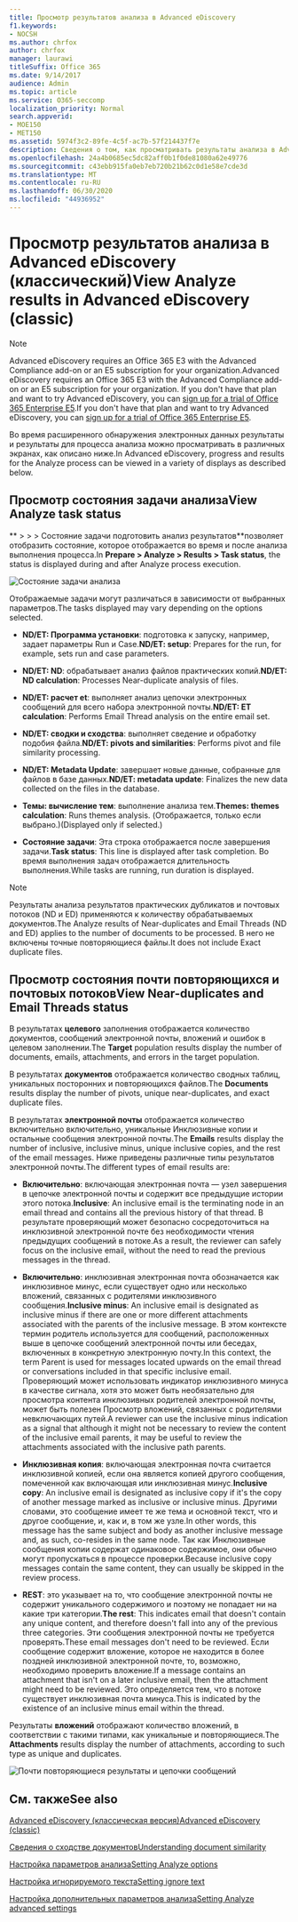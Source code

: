```yaml
---
title: Просмотр результатов анализа в Advanced eDiscovery
f1.keywords:
- NOCSH
ms.author: chrfox
author: chrfox
manager: laurawi
titleSuffix: Office 365
ms.date: 9/14/2017
audience: Admin
ms.topic: article
ms.service: O365-seccomp
localization_priority: Normal
search.appverid:
- MOE150
- MET150
ms.assetid: 5974f3c2-89fe-4c5f-ac7b-57f214437f7e
description: Сведения о том, как просматривать результаты анализа в Advanced eDiscovery, в том числе определения отображаемых параметров задачи.
ms.openlocfilehash: 24a4b0685ec5dc82aff0b1f0de81080a62e49776
ms.sourcegitcommit: c43ebb915fa0eb7eb720b21b62c0d1e58e7cde3d
ms.translationtype: MT
ms.contentlocale: ru-RU
ms.lasthandoff: 06/30/2020
ms.locfileid: "44936952"
---
```

# <a name="view-analyze-results-in-advanced-ediscovery-classic"></a><span data-ttu-id="42d1f-103">Просмотр результатов анализа в Advanced eDiscovery (классический)</span><span class="sxs-lookup"><span data-stu-id="42d1f-103">View Analyze results in Advanced eDiscovery (classic)</span></span>

> [!NOTE]
> <span data-ttu-id="42d1f-104">Advanced eDiscovery requires an Office 365 E3 with the Advanced Compliance add-on or an E5 subscription for your organization.</span><span class="sxs-lookup"><span data-stu-id="42d1f-104">Advanced eDiscovery requires an Office 365 E3 with the Advanced Compliance add-on or an E5 subscription for your organization.</span></span> <span data-ttu-id="42d1f-105">If you don't have that plan and want to try Advanced eDiscovery, you can [sign up for a trial of Office 365 Enterprise E5](https://go.microsoft.com/fwlink/p/?LinkID=698279).</span><span class="sxs-lookup"><span data-stu-id="42d1f-105">If you don't have that plan and want to try Advanced eDiscovery, you can [sign up for a trial of Office 365 Enterprise E5](https://go.microsoft.com/fwlink/p/?LinkID=698279).</span></span> 
  
<span data-ttu-id="42d1f-106">Во время расширенного обнаружения электронных данных результаты и результаты для процесса анализа можно просматривать в различных экранах, как описано ниже.</span><span class="sxs-lookup"><span data-stu-id="42d1f-106">In Advanced eDiscovery, progress and results for the Analyze process can be viewed in a variety of displays as described below.</span></span>
  
## <a name="view-analyze-task-status"></a><span data-ttu-id="42d1f-107">Просмотр состояния задачи анализа</span><span class="sxs-lookup"><span data-stu-id="42d1f-107">View Analyze task status</span></span>

<span data-ttu-id="42d1f-108">\*\* \> \> \> Состояние задачи подготовить анализ результатов\*\*позволяет отобразить состояние, которое отображается во время и после анализа выполнения процесса.</span><span class="sxs-lookup"><span data-stu-id="42d1f-108">In **Prepare \> Analyze \> Results \> Task status**, the status is displayed during and after Analyze process execution.</span></span> 
  
![Состояние задачи анализа](../media/d0372978-ce08-4f4e-a1fc-aa918ae44364.png)
  
<span data-ttu-id="42d1f-110">Отображаемые задачи могут различаться в зависимости от выбранных параметров.</span><span class="sxs-lookup"><span data-stu-id="42d1f-110">The tasks displayed may vary depending on the options selected.</span></span> 
  
- <span data-ttu-id="42d1f-111">**ND/ET: Программа установки**: подготовка к запуску, например, задает параметры Run и Case.</span><span class="sxs-lookup"><span data-stu-id="42d1f-111">**ND/ET: setup**: Prepares for the run, for example, sets run and case parameters.</span></span>
    
- <span data-ttu-id="42d1f-112">**ND/ET: ND**: обрабатывает анализ файлов практических копий.</span><span class="sxs-lookup"><span data-stu-id="42d1f-112">**ND/ET: ND calculation**: Processes Near-duplicate analysis of files.</span></span>
    
- <span data-ttu-id="42d1f-113">**ND/ET: расчет et**: выполняет анализ цепочки электронных сообщений для всего набора электронной почты.</span><span class="sxs-lookup"><span data-stu-id="42d1f-113">**ND/ET: ET calculation**: Performs Email Thread analysis on the entire email set.</span></span>
    
- <span data-ttu-id="42d1f-114">**ND/ET: сводки и сходства**: выполняет сведение и обработку подобия файла.</span><span class="sxs-lookup"><span data-stu-id="42d1f-114">**ND/ET: pivots and similarities**: Performs pivot and file similarity processing.</span></span>
    
- <span data-ttu-id="42d1f-115">**ND/ET: Metadata Update**: завершает новые данные, собранные для файлов в базе данных.</span><span class="sxs-lookup"><span data-stu-id="42d1f-115">**ND/ET: metadata update**: Finalizes the new data collected on the files in the database.</span></span>
    
- <span data-ttu-id="42d1f-116">**Темы: вычисление тем**: выполнение анализа тем.</span><span class="sxs-lookup"><span data-stu-id="42d1f-116">**Themes: themes calculation**: Runs themes analysis.</span></span> <span data-ttu-id="42d1f-117">(Отображается, только если выбрано.)</span><span class="sxs-lookup"><span data-stu-id="42d1f-117">(Displayed only if selected.)</span></span>
    
- <span data-ttu-id="42d1f-118">**Состояние задачи**: Эта строка отображается после завершения задачи.</span><span class="sxs-lookup"><span data-stu-id="42d1f-118">**Task status**: This line is displayed after task completion.</span></span> <span data-ttu-id="42d1f-119">Во время выполнения задач отображается длительность выполнения.</span><span class="sxs-lookup"><span data-stu-id="42d1f-119">While tasks are running, run duration is displayed.</span></span>
    
> [!NOTE]
> <span data-ttu-id="42d1f-120">Результаты анализа результатов практических дубликатов и почтовых потоков (ND и ED) применяются к количеству обрабатываемых документов.</span><span class="sxs-lookup"><span data-stu-id="42d1f-120">The Analyze results of Near-duplicates and Email Threads (ND and ED) applies to the number of documents to be processed.</span></span> <span data-ttu-id="42d1f-121">В него не включены точные повторяющиеся файлы.</span><span class="sxs-lookup"><span data-stu-id="42d1f-121">It does not include Exact duplicate files.</span></span> 
  
## <a name="view-near-duplicates-and-email-threads-status"></a><span data-ttu-id="42d1f-122">Просмотр состояния почти повторяющихся и почтовых потоков</span><span class="sxs-lookup"><span data-stu-id="42d1f-122">View Near-duplicates and Email Threads status</span></span>

<span data-ttu-id="42d1f-123">В результатах **целевого** заполнения отображается количество документов, сообщений электронной почты, вложений и ошибок в целевом заполнении.</span><span class="sxs-lookup"><span data-stu-id="42d1f-123">The **Target** population results display the number of documents, emails, attachments, and errors in the target population.</span></span> 
  
<span data-ttu-id="42d1f-124">В результатах **документов** отображается количество сводных таблиц, уникальных посторонних и повторяющихся файлов.</span><span class="sxs-lookup"><span data-stu-id="42d1f-124">The **Documents** results display the number of pivots, unique near-duplicates, and exact duplicate files.</span></span> 
  
<span data-ttu-id="42d1f-125">В результатах **электронной почты** отображается количество включительно включительно, уникальные Инклюзивные копии и остальные сообщения электронной почты.</span><span class="sxs-lookup"><span data-stu-id="42d1f-125">The **Emails** results display the number of inclusive, inclusive minus, unique inclusive copies, and the rest of the email messages.</span></span> <span data-ttu-id="42d1f-126">Ниже приведены различные типы результатов электронной почты.</span><span class="sxs-lookup"><span data-stu-id="42d1f-126">The different types of email results are:</span></span> 
  
- <span data-ttu-id="42d1f-127">**Включительно**: включающая электронная почта — узел завершения в цепочке электронной почты и содержит все предыдущие истории этого потока.</span><span class="sxs-lookup"><span data-stu-id="42d1f-127">**Inclusive**: An inclusive email is the terminating node in an email thread and contains all the previous history of that thread.</span></span> <span data-ttu-id="42d1f-128">В результате проверяющий может безопасно сосредоточиться на инклюзивной электронной почте без необходимости чтения предыдущих сообщений в потоке.</span><span class="sxs-lookup"><span data-stu-id="42d1f-128">As a result, the reviewer can safely focus on the inclusive email, without the need to read the previous messages in the thread.</span></span> 
    
- <span data-ttu-id="42d1f-129">**Включительно**: инклюзивная электронная почта обозначается как инклюзивное минус, если существует одно или несколько вложений, связанных с родителями инклюзивного сообщения.</span><span class="sxs-lookup"><span data-stu-id="42d1f-129">**Inclusive minus**: An inclusive email is designated as inclusive minus if there are one or more different attachments associated with the parents of the inclusive message.</span></span> <span data-ttu-id="42d1f-130">В этом контексте термин родитель используется для сообщений, расположенных выше в цепочке сообщений электронной почты или беседах, включенных в конкретную электронную почту.</span><span class="sxs-lookup"><span data-stu-id="42d1f-130">In this context, the term Parent is used for messages located upwards on the email thread or conversations included in that specific inclusive email.</span></span> <span data-ttu-id="42d1f-131">Проверяющий может использовать индикатор инклюзивного минуса в качестве сигнала, хотя это может быть необязательно для просмотра контента инклюзивных родителей электронной почты, может быть полезен Просмотр вложений, связанных с родителями невключающих путей.</span><span class="sxs-lookup"><span data-stu-id="42d1f-131">A reviewer can use the inclusive minus indication as a signal that although it might not be necessary to review the content of the inclusive email parents, it may be useful to review the attachments associated with the inclusive path parents.</span></span> 
    
- <span data-ttu-id="42d1f-132">**Инклюзивная копия**: включающая электронная почта считается инклюзивной копией, если она является копией другого сообщения, помеченной как включающая или инклюзивная минус.</span><span class="sxs-lookup"><span data-stu-id="42d1f-132">**Inclusive copy**: An inclusive email is designated as inclusive copy if it's the copy of another message marked as inclusive or inclusive minus.</span></span> <span data-ttu-id="42d1f-133">Другими словами, это сообщение имеет те же тема и основной текст, что и другое сообщение, и, как и, в том же узле.</span><span class="sxs-lookup"><span data-stu-id="42d1f-133">In other words, this message has the same subject and body as another inclusive message and, as such, co-resides in the same node.</span></span> <span data-ttu-id="42d1f-134">Так как Инклюзивные сообщения копии содержат одинаковое содержимое, они обычно могут пропускаться в процессе проверки.</span><span class="sxs-lookup"><span data-stu-id="42d1f-134">Because inclusive copy messages contain the same content, they can usually be skipped in the review process.</span></span> 
    
- <span data-ttu-id="42d1f-135">**REST**: это указывает на то, что сообщение электронной почты не содержит уникального содержимого и поэтому не попадает ни на какие три категории.</span><span class="sxs-lookup"><span data-stu-id="42d1f-135">**The rest**: This indicates email that doesn't contain any unique content, and therefore doesn't fall into any of the previous three categories.</span></span> <span data-ttu-id="42d1f-136">Эти сообщения электронной почты не требуется проверять.</span><span class="sxs-lookup"><span data-stu-id="42d1f-136">These email messages don't need to be reviewed.</span></span> <span data-ttu-id="42d1f-137">Если сообщение содержит вложение, которое не находится в более поздней инклюзивной электронной почте, то, возможно, необходимо проверить вложение.</span><span class="sxs-lookup"><span data-stu-id="42d1f-137">If a message contains an attachment that isn't on a later inclusive email, then the attachment might need to be reviewed.</span></span> <span data-ttu-id="42d1f-138">Это определяется тем, что в потоке существует инклюзивная почта минуса.</span><span class="sxs-lookup"><span data-stu-id="42d1f-138">This is indicated by the existence of an inclusive minus email within the thread.</span></span>
    
<span data-ttu-id="42d1f-139">Результаты **вложений** отображают количество вложений, в соответствии с такими типами, как уникальные и повторяющиеся.</span><span class="sxs-lookup"><span data-stu-id="42d1f-139">The **Attachments** results display the number of attachments, according to such type as unique and duplicates.</span></span> 
  
![Почти повторяющиеся результаты и цепочки сообщений](../media/54491303-0ee3-4739-b42e-d1ee486842fd.png)
  
## <a name="see-also"></a><span data-ttu-id="42d1f-141">См. также</span><span class="sxs-lookup"><span data-stu-id="42d1f-141">See also</span></span>

[<span data-ttu-id="42d1f-142">Advanced eDiscovery (классическая версия)</span><span class="sxs-lookup"><span data-stu-id="42d1f-142">Advanced eDiscovery (classic)</span></span>](office-365-advanced-ediscovery.md)
  
[<span data-ttu-id="42d1f-143">Сведения о сходстве документов</span><span class="sxs-lookup"><span data-stu-id="42d1f-143">Understanding document similarity</span></span>](understand-document-similarity-in-advanced-ediscovery.md)
  
[<span data-ttu-id="42d1f-144">Настройка параметров анализа</span><span class="sxs-lookup"><span data-stu-id="42d1f-144">Setting Analyze options</span></span>](set-analyze-options-in-advanced-ediscovery.md)
  
[<span data-ttu-id="42d1f-145">Настройка игнорируемого текста</span><span class="sxs-lookup"><span data-stu-id="42d1f-145">Setting ignore text</span></span>](set-ignore-text-in-advanced-ediscovery.md)
  
[<span data-ttu-id="42d1f-146">Настройка дополнительных параметров анализа</span><span class="sxs-lookup"><span data-stu-id="42d1f-146">Setting Analyze advanced settings</span></span>](view-analyze-results-in-advanced-ediscovery.md)

